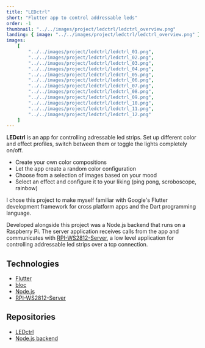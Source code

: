 ```yaml
---
title: "LEDctrl"
short: "Flutter app to control addressable leds"
order: -1
thumbnail: "../../images/project/ledctrl/ledctrl_overview.png"
landing: { image: "../../images/project/ledctrl/ledctrl_overview.png" }
images:
    [
        "../../images/project/ledctrl/ledctrl_01.png",
        "../../images/project/ledctrl/ledctrl_02.png",
        "../../images/project/ledctrl/ledctrl_03.png",
        "../../images/project/ledctrl/ledctrl_04.png",
        "../../images/project/ledctrl/ledctrl_05.png",
        "../../images/project/ledctrl/ledctrl_06.png",
        "../../images/project/ledctrl/ledctrl_07.png",
        "../../images/project/ledctrl/ledctrl_08.png",
        "../../images/project/ledctrl/ledctrl_09.png",
        "../../images/project/ledctrl/ledctrl_10.png",
        "../../images/project/ledctrl/ledctrl_11.png",
        "../../images/project/ledctrl/ledctrl_12.png"
    ]
---
```


**LEDctrl** is an app for controlling adressable led strips. Set up different color and effect profiles, switch between them or toggle the lights completely on/off.

-   Create your own color compositions
-   Let the app create a random color configuration
-   Choose from a selection of images based on your mood
-   Select an effect and configure it to your liking (ping pong, scroboscope, rainbow)

I chose this project to make myself familiar with Google's Flutter development framework for cross platform apps and the Dart programming language.

Developed alongside this project was a Node.js backend that runs on a Raspberry Pi. The server application receives calls from the app and communicates with [RPI-WS2812-Server](https://github.com/tom-2015/rpi-ws2812-server), a low level application for controlling addressable led strips over a tcp connection.

<bs-row>

<bs-col>

## Technologies

-   [Flutter](https://flutter.dev/)
-   [bloc](https://bloclibrary.dev/)
-   [Node.js](https://nodejs.org/)
-   [RPI-WS2812-Server](https://github.com/tom-2015/rpi-ws2812-server)

</bs-col>

<bs-col>

## Repositories

-   [LEDctrl](https://github.com/fischi1/LEDctrl)
-   [Node.js backend](https://github.com/fischi1/LEDctrl-backend)

</bs-col>

</bs-row>
